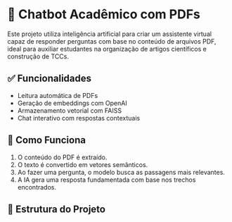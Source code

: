 # 🤖 Chatbot Acadêmico com PDFs

Este projeto utiliza inteligência artificial para criar um assistente virtual capaz de responder perguntas com base no conteúdo de arquivos PDF, ideal para auxiliar estudantes na organização de artigos científicos e construção de TCCs.

## ✅ Funcionalidades

- Leitura automática de PDFs
- Geração de embeddings com OpenAI
- Armazenamento vetorial com FAISS
- Chat interativo com respostas contextuais

## 🧠 Como Funciona

1. O conteúdo do PDF é extraído.
2. O texto é convertido em vetores semânticos.
3. Ao fazer uma pergunta, o modelo busca as passagens mais relevantes.
4. A IA gera uma resposta fundamentada com base nos trechos encontrados.

## 📂 Estrutura do Projeto

